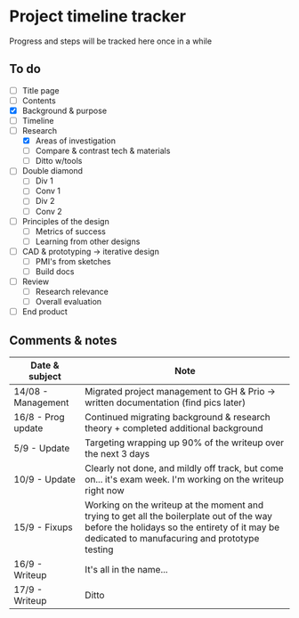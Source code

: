 # Project timeline tracker

Progress and steps will be tracked here once in a while

## To do

- [ ] Title page
- [ ] Contents
- [x] Background & purpose
- [ ] Timeline
- [ ] Research
  - [x] Areas of investigation
  - [ ] Compare & contrast tech & materials
  - [ ] Ditto w/tools
- [ ] Double diamond
  - [ ] Div 1
  - [ ] Conv 1
  - [ ] Div 2
  - [ ] Conv 2
- [ ] Principles of the design
  - [ ] Metrics of success
  - [ ] Learning from other designs
- [ ] CAD & prototyping -> iterative design
  - [ ] PMI's from sketches
  - [ ] Build docs
- [ ] Review
  - [ ] Research relevance
  - [ ] Overall evaluation
- [ ] End product

## Comments & notes

| Date & subject | Note |
|--------------- | --------------- |
| 14/08 - Management | Migrated project management to GH & Prio -> written documentation (find pics later) |
| 16/8 - Prog update | Continued migrating background & research theory + completed additional background |
| 5/9 - Update | Targeting wrapping up 90% of the writeup over the next 3 days |
| 10/9 - Update | Clearly not done, and mildly off track, but come on... it's exam week. I'm working on the writeup right now |
| 15/9 - Fixups | Working on the writeup at the moment and trying to get all the boilerplate out of the way before the holidays so the entirety of it may be dedicated to manufacuring and prototype testing |
| 16/9 - Writeup | It's all in the name... |
| 17/9 - Writeup | Ditto |
